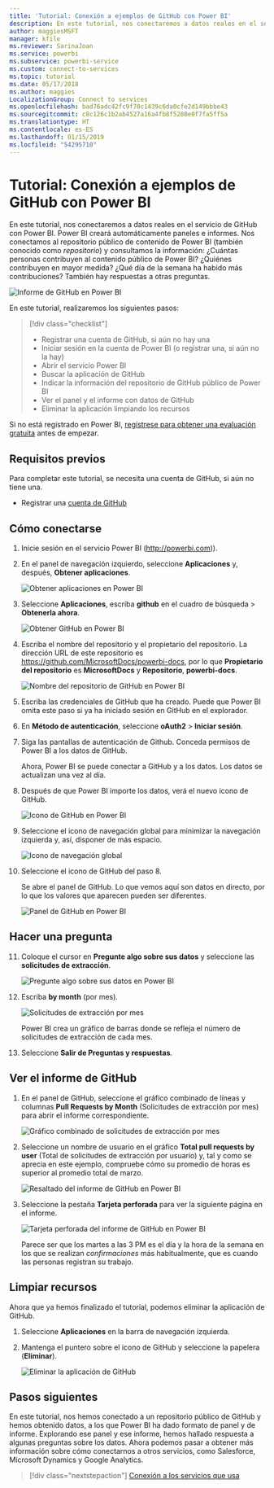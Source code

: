 ```yaml
---
title: 'Tutorial: Conexión a ejemplos de GitHub con Power BI'
description: En este tutorial, nos conectaremos a datos reales en el servicio de GitHub con Power BI. Power BI creará automáticamente paneles e informes.
author: maggiesMSFT
manager: kfile
ms.reviewer: SarinaJoan
ms.service: powerbi
ms.subservice: powerbi-service
ms.custom: connect-to-services
ms.topic: tutorial
ms.date: 05/17/2018
ms.author: maggies
LocalizationGroup: Connect to services
ms.openlocfilehash: bad76adc42fc9f70c1439c6da0cfe2d149bbbe43
ms.sourcegitcommit: c8c126c1b2ab4527a16a4fb8f5208e0f7fa5ff5a
ms.translationtype: HT
ms.contentlocale: es-ES
ms.lasthandoff: 01/15/2019
ms.locfileid: "54295710"
---
```

# <a name="tutorial-connect-to-a-github-sample-with-power-bi"></a>Tutorial: Conexión a ejemplos de GitHub con Power BI
En este tutorial, nos conectaremos a datos reales en el servicio de GitHub con Power BI. Power BI creará automáticamente paneles e informes. Nos conectamos al repositorio público de contenido de Power BI (también conocido como *repositorio*) y consultamos la información: ¿Cuántas personas contribuyen al contenido público de Power BI? ¿Quiénes contribuyen en mayor medida? ¿Qué día de la semana ha habido más contribuciones? También hay respuestas a otras preguntas. 

![Informe de GitHub en Power BI](media/service-tutorial-connect-to-github/power-bi-github-app-tutorial-punch-card.png)

En este tutorial, realizaremos los siguientes pasos:

> [!div class="checklist"]
> * Registrar una cuenta de GitHub, si aún no hay una 
> * Iniciar sesión en la cuenta de Power BI (o registrar una, si aún no la hay)
> * Abrir el servicio Power BI
> * Buscar la aplicación de GitHub
> * Indicar la información del repositorio de GitHub público de Power BI
> * Ver el panel y el informe con datos de GitHub
> * Eliminar la aplicación limpiando los recursos

Si no está registrado en Power BI, [regístrese para obtener una evaluación gratuita](https://app.powerbi.com/signupredirect?pbi_source=web) antes de empezar.

## <a name="prerequisites"></a>Requisitos previos

Para completar este tutorial, se necesita una cuenta de GitHub, si aún no tiene una. 

- Registrar una [cuenta de GitHub](https://docs.microsoft.com/contribute/get-started-setup-github)


## <a name="how-to-connect"></a>Cómo conectarse
1. Inicie sesión en el servicio Power BI (http://powerbi.com)). 
2. En el panel de navegación izquierdo, seleccione **Aplicaciones** y, después, **Obtener aplicaciones**.
   
   ![Obtener aplicaciones en Power BI](media/service-tutorial-connect-to-github/power-bi-github-app-tutorial.png) 

3. Seleccione **Aplicaciones**, escriba **github** en el cuadro de búsqueda > **Obtenerla ahora**.
   
   ![Obtener GitHub en Power BI](media/service-tutorial-connect-to-github/power-bi-github-app-tutorial-get-it-now.png) 

4. Escriba el nombre del repositorio y el propietario del repositorio. La dirección URL de este repositorio es https://github.com/MicrosoftDocs/powerbi-docs, por lo que **Propietario del repositorio** es **MicrosoftDocs** y **Repositorio**, **powerbi-docs**. 
   
    ![Nombre del repositorio de GitHub en Power BI](media/service-tutorial-connect-to-github/power-bi-github-app-tutorial-repo-name.png)

5. Escriba las credenciales de GitHub que ha creado. Puede que Power BI omita este paso si ya ha iniciado sesión en GitHub en el explorador. 

6. En **Método de autenticación**, seleccione **oAuth2** \> **Iniciar sesión**.

7. Siga las pantallas de autenticación de Github. Conceda permisos de Power BI a los datos de GitHub.
   
   Ahora, Power BI se puede conectar a GitHub y a los datos.  Los datos se actualizan una vez al día.

8. Después de que Power BI importe los datos, verá el nuevo icono de GitHub. 
 
   ![Icono de GitHub en Power BI](media/service-tutorial-connect-to-github/power-bi-github-app-tutorial-tile.png) 

8. Seleccione el icono de navegación global para minimizar la navegación izquierda y, así, disponer de más espacio.

    ![Icono de navegación global](media/service-tutorial-connect-to-github/power-bi-global-navigation-icon.png)

10. Seleccione el icono de GitHub del paso 8. 
    
    Se abre el panel de GitHub. Lo que vemos aquí son datos en directo, por lo que los valores que aparecen pueden ser diferentes.

    ![Panel de GitHub en Power BI](media/service-tutorial-connect-to-github/power-bi-github-app-tutorial-dashboard.png)

    

## <a name="ask-a-question"></a>Hacer una pregunta

11. Coloque el cursor en **Pregunte algo sobre sus datos** y seleccione las **solicitudes de extracción**. 

    ![Pregunte algo sobre sus datos en Power BI](media/service-tutorial-connect-to-github/power-bi-github-app-tutorial-ask-question.png)

12. Escriba **by month** (por mes).
 
    ![Solicitudes de extracción por mes](media/service-tutorial-connect-to-github/power-bi-github-app-tutorial-ask-question-by-month.png)

     Power BI crea un gráfico de barras donde se refleja el número de solicitudes de extracción de cada mes.

13. Seleccione **Salir de Preguntas y respuestas**.

## <a name="view-the-github-report"></a>Ver el informe de GitHub 

1. En el panel de GitHub, seleccione el gráfico combinado de líneas y columnas **Pull Requests by Month** (Solicitudes de extracción por mes) para abrir el informe correspondiente.

    ![Gráfico combinado de solicitudes de extracción por mes](media/service-tutorial-connect-to-github/power-bi-github-app-tutorial-pull-requests-combo-chart.png)

2. Seleccione un nombre de usuario en el gráfico **Total pull requests by user** (Total de solicitudes de extracción por usuario) y, tal y como se aprecia en este ejemplo, compruebe cómo su promedio de horas es superior al promedio total de marzo.

    ![Resaltado del informe de GitHub en Power BI](media/service-tutorial-connect-to-github/power-bi-github-app-tutorial-report-highlight.png)

3. Seleccione la pestaña **Tarjeta perforada** para ver la siguiente página en el informe. 
 
    ![Tarjeta perforada del informe de GitHub en Power BI](media/service-tutorial-connect-to-github/power-bi-github-app-tutorial-tues-3pm.png)

    Parece ser que los martes a las 3 PM es el día y la hora de la semana en los que se realizan *confirmaciones* más habitualmente, que es cuando las personas registran su trabajo.

## <a name="clean-up-resources"></a>Limpiar recursos

Ahora que ya hemos finalizado el tutorial, podemos eliminar la aplicación de GitHub. 

1. Seleccione **Aplicaciones** en la barra de navegación izquierda.
2. Mantenga el puntero sobre el icono de GitHub y seleccione la papelera (**Eliminar**).

    ![Eliminar la aplicación de GitHub](media/service-tutorial-connect-to-github/power-bi-github-app-tutorial-delete.png)

## <a name="next-steps"></a>Pasos siguientes

En este tutorial, nos hemos conectado a un repositorio público de GitHub y hemos obtenido datos, a los que Power BI ha dado formato de panel y de informe. Explorando ese panel y ese informe, hemos hallado respuesta a algunas preguntas sobre los datos. Ahora podemos pasar a obtener más información sobre cómo conectarnos a otros servicios, como Salesforce, Microsoft Dynamics y Google Analytics. 
 
> [!div class="nextstepaction"]
> [Conexión a los servicios que usa](service-connect-to-services.md)


